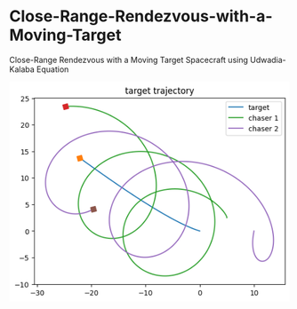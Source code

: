 # Close-Range-Rendezvous-with-a-Moving-Target
Close-Range Rendezvous with a Moving Target Spacecraft using Udwadia-Kalaba Equation

![alt Chaser and target trajectory](download.png)
